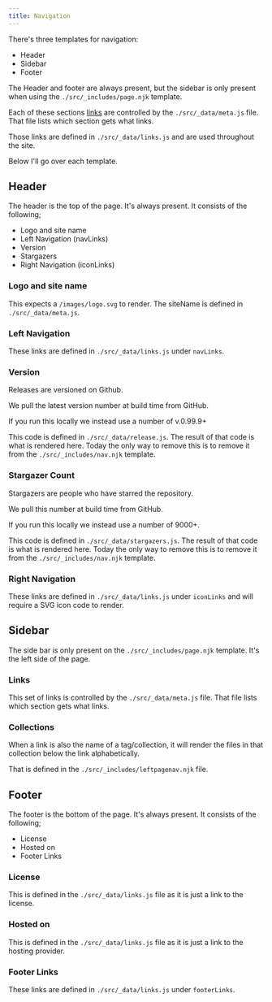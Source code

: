 ```yaml
---
title: Navigation
---
```


There's three templates for navigation:

- Header
- Sidebar
- Footer

The Header and footer are always present, but the sidebar is only present when using the `./src/_includes/page.njk` template.

Each of these sections [links](/docs/links) are controlled by the `./src/_data/meta.js` file.  That file lists which section gets what links.

Those links are defined in `./src/_data/links.js` and are used throughout the site.

Below I'll go over each template.

## Header

The header is the top of the page.  It's always present.  It consists of the following;

- Logo and site name
- Left Navigation (navLinks)
- Version
- Stargazers
- Right Navigation (iconLinks)

### Logo and site name

This expects a `/images/logo.svg` to render.  The siteName is defined in `./src/_data/meta.js`.

### Left Navigation

These links are defined in `./src/_data/links.js` under `navLinks`.

### Version

Releases are versioned on Github.

We pull the latest version number at build time from GitHub.

If you run this locally we instead use a number of v.0.99.9+

This code is defined in `./src/_data/release.js`.  The result of that code is what is rendered here.  Today the only way to remove this is to remove it from the `./src/_includes/nav.njk` template.

### Stargazer Count

Stargazers are people who have starred the repository.

We pull this number at build time from GitHub.

If you run this locally we instead use a number of 9000+.

This code is defined in `./src/_data/stargazers.js`.  The result of that code is what is rendered here.  Today the only way to remove this is to remove it from the `./src/_includes/nav.njk` template.

### Right Navigation

These links are defined in `./src/_data/links.js` under `iconLinks` and will require a SVG icon code to render.

## Sidebar


The side bar is only present on the `./src/_includes/page.njk` template.  It's the left side of the page.

### Links

This set of links is controlled by the `./src/_data/meta.js` file.  That file lists which section gets what links.

### Collections

When a link is also the name of a tag/collection, it will render the files in that collection below the link alphabetically.

That is defined in the `./src/_includes/leftpagenav.njk` file.

## Footer

The footer is the bottom of the page.  It's always present.  It consists of the following;

- License
- Hosted on
- Footer Links

### License

This is defined in the `./src/_data/links.js` file as it is just a link to the license.

### Hosted on

This is defined in the `./src/_data/links.js` file as it is just a link to the hosting provider.

### Footer Links

These links are defined in `./src/_data/links.js` under `footerLinks`.